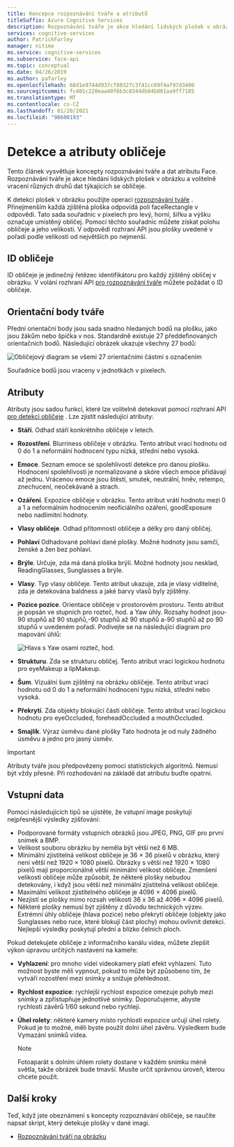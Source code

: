 ```yaml
---
title: Koncepce rozpoznávání tváře a atributů
titleSuffix: Azure Cognitive Services
description: Rozpoznávání tváře je akce hledání lidských plošek v obrázku a volitelně vracení různých druhů dat týkajících se obličeje.
services: cognitive-services
author: PatrickFarley
manager: nitime
ms.service: cognitive-services
ms.subservice: face-api
ms.topic: conceptual
ms.date: 04/26/2019
ms.author: pafarley
ms.openlocfilehash: 68d1e9744d937cf80327c3f41cc69f4af97d3400
ms.sourcegitcommit: fc401c220eaa40f6b3c8344db84b801aa9ff7185
ms.translationtype: MT
ms.contentlocale: cs-CZ
ms.lasthandoff: 01/20/2021
ms.locfileid: "98600193"
---
```

# <a name="face-detection-and-attributes"></a>Detekce a atributy obličeje

Tento článek vysvětluje koncepty rozpoznávání tváře a dat atributu Face. Rozpoznávání tváře je akce hledání lidských plošek v obrázku a volitelně vracení různých druhů dat týkajících se obličeje.

K detekci plošek v obrázku použijte operaci [rozpoznávání tváře](https://westus.dev.cognitive.microsoft.com/docs/services/563879b61984550e40cbbe8d/operations/563879b61984550f30395236) . Přinejmenším každá zjištěná ploška odpovídá poli faceRectangle v odpovědi. Tato sada souřadnic v pixelech pro levý, horní, šířku a výšku označuje umístěný obličej. Pomocí těchto souřadnic můžete získat polohu obličeje a jeho velikosti. V odpovědi rozhraní API jsou plošky uvedené v pořadí podle velikosti od největších po nejmenší.

## <a name="face-id"></a>ID obličeje

ID obličeje je jedinečný řetězec identifikátoru pro každý zjištěný obličej v obrázku. V volání rozhraní API [pro rozpoznávání tváře](https://westus.dev.cognitive.microsoft.com/docs/services/563879b61984550e40cbbe8d/operations/563879b61984550f30395236) můžete požádat o ID obličeje.

## <a name="face-landmarks"></a>Orientační body tváře

Přední orientační body jsou sada snadno hledaných bodů na plošku, jako jsou žákům nebo špička v nos. Standardně existuje 27 předdefinovaných orientačních bodů. Následující obrázek ukazuje všechny 27 bodů:

![Obličejový diagram se všemi 27 orientačními částmi s označením](../Images/landmarks.1.jpg)

Souřadnice bodů jsou vraceny v jednotkách v pixelech.

## <a name="attributes"></a>Atributy

Atributy jsou sadou funkcí, které lze volitelně detekovat pomocí rozhraní API [pro detekci obličeje](https://westus.dev.cognitive.microsoft.com/docs/services/563879b61984550e40cbbe8d/operations/563879b61984550f30395236) . Lze zjistit následující atributy:

* **Stáří**. Odhad stáří konkrétního obličeje v letech.
* **Rozostření**. Blurriness obličeje v obrázku. Tento atribut vrací hodnotu od 0 do 1 a neformální hodnocení typu nízká, střední nebo vysoká.
* **Emoce**. Seznam emoce se spolehlivostí detekce pro danou plošku. Hodnocení spolehlivosti je normalizované a skóre všech emoce přidávají až jednu. Vrácenou emoce jsou štěstí, smutek, neutrální, hněv, retempo, znechucení, neočekávaně a strach.
* **Ozáření**. Expozice obličeje v obrázku. Tento atribut vrátí hodnotu mezi 0 a 1 a neformálním hodnocením neoficiálního ozáření, goodExposure nebo nadlimitní hodnoty.
* **Vlasy obličeje**. Odhad přítomnosti obličeje a délky pro daný obličej.
* **Pohlaví** Odhadované pohlaví dané plošky. Možné hodnoty jsou samčí, ženské a žen bez pohlaví.
* **Brýle**. Určuje, zda má daná ploška brýlí. Možné hodnoty jsou nesklad, ReadingGlasses, Sunglasses a brýle.
* **Vlasy**. Typ vlasy obličeje. Tento atribut ukazuje, zda je vlasy viditelné, zda je detekována baldness a jaké barvy vlasů byly zjištěny.
* **Pozice pozice**. Orientace obličeje v prostorovém prostoru. Tento atribut je popsán ve stupních pro rozteč, hod. a Yaw úhly. Rozsahy hodnot jsou-90 stupňů až 90 stupňů,-90 stupňů až 90 stupňů a-90 stupňů až po 90 stupňů v uvedeném pořadí. Podívejte se na následující diagram pro mapování úhlů:

    ![Hlava s Yaw osami rozteč, hod.](../Images/headpose.1.jpg)
* **Strukturu**. Zda se strukturu obličej. Tento atribut vrací logickou hodnotu pro eyeMakeup a lipMakeup.
* **Šum**. Vizuální šum zjištěný na obrázku obličeje. Tento atribut vrací hodnotu od 0 do 1 a neformální hodnocení typu nízká, střední nebo vysoká.
* **Překrytí**. Zda objekty blokující části obličeje. Tento atribut vrací logickou hodnotu pro eyeOccluded, foreheadOccluded a mouthOccluded.
* **Smajlík**. Výraz úsměvu dané plošky Tato hodnota je od nuly žádného úsměvu a jedno pro jasný úsměv.

> [!IMPORTANT]
> Atributy tváře jsou předpovězeny pomocí statistických algoritmů. Nemusí být vždy přesné. Při rozhodování na základě dat atributu buďte opatrní.

## <a name="input-data"></a>Vstupní data

Pomocí následujících tipů se ujistěte, že vstupní image poskytují nejpřesnější výsledky zjišťování:

* Podporované formáty vstupních obrázků jsou JPEG, PNG, GIF pro první snímek a BMP.
* Velikost souboru obrázku by neměla být větší než 6 MB.
* Minimální zjistitelná velikost obličeje je 36 × 36 pixelů v obrázku, který není větší než 1920 × 1080 pixelů. Obrázky s větší než 1920 × 1080 pixelů mají proporcionálně větší minimální velikost obličeje. Zmenšení velikosti obličeje může způsobit, že některé plošky nebudou detekovány, i když jsou větší než minimální zjistitelná velikost obličeje.
* Maximální velikost zjistitelného obličeje je 4096 × 4096 pixelů.
* Nezjistí se plošky mimo rozsah velikosti 36 x 36 až 4096 × 4096 pixelů.
* Některé plošky nemusí být zjištěny z důvodu technických výzev. Extrémní úhly obličeje (hlava pozice) nebo překrytí obličeje (objekty jako Sunglasses nebo ruce, které blokují část plochy) mohou ovlivnit detekci. Nejlepší výsledky poskytují přední a blízko čelních ploch.

Pokud detekujete obličeje z informačního kanálu videa, můžete zlepšit výkon úpravou určitých nastavení na kameře:

* **Vyhlazení**: pro mnoho videí videokamery platí efekt vyhlazení. Tuto možnost byste měli vypnout, pokud to může být způsobeno tím, že vytváří rozostření mezi snímky a snižuje přehlednost.
* **Rychlost expozice**: rychlejší rychlost expozice omezuje pohyb mezi snímky a zpřístupňuje jednotlivé snímky. Doporučujeme, abyste rychlosti závěrů 1/60 sekund nebo rychleji.
* **Úhel rolety**: některé kamery místo rychlosti expozice určují úhel rolety. Pokud je to možné, měli byste použít dolní úhel závěru. Výsledkem bude Vymazání snímků videa.

    >[!NOTE]
    > Fotoaparát s dolním úhlem rolety dostane v každém snímku méně světla, takže obrázek bude tmavší. Musíte určit správnou úroveň, kterou chcete použít.

## <a name="next-steps"></a>Další kroky

Teď, když jste obeznámení s koncepty rozpoznávání obličeje, se naučíte napsat skript, který detekuje plošky v dané imagi.

* [Rozpoznávání tváří na obrázku](../Face-API-How-to-Topics/HowtoDetectFacesinImage.md)
